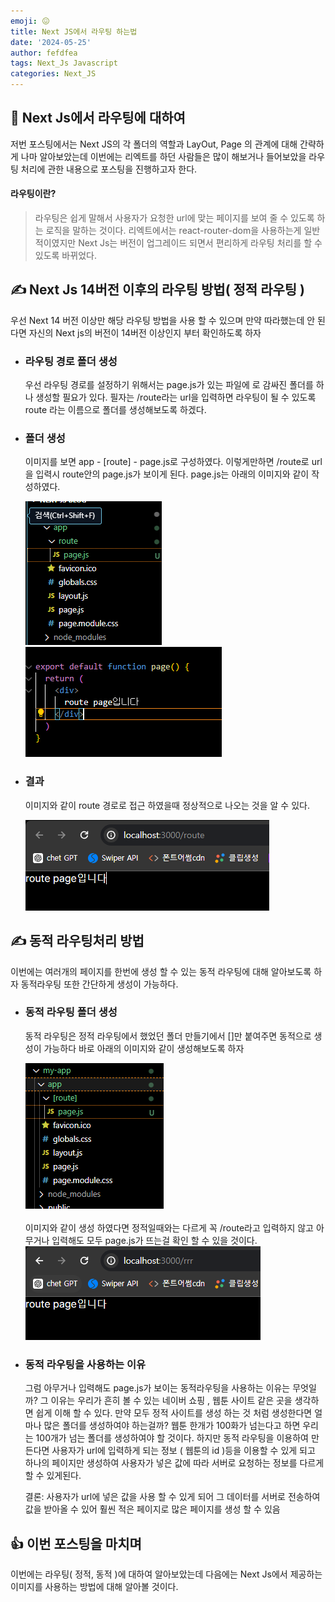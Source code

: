 ```yaml
---
emoji: 😖
title: Next JS에서 라우팅 하는법
date: '2024-05-25'
author: fefdfea
tags: Next_Js Javascript
categories: Next_JS
---
```


## 🥸 Next Js에서 라우팅에 대하여

저번 포스팅에서는 Next JS의 각 폴더의 역할과 LayOut, Page 의 관계에 대해 간략하게 나마 알아보았는데 이번에는 리엑트를 하던 사람들은 많이 해보거나 들어보았을 라우팅 처리에 관한 내용으로 포스팅을 진행하고자 한다.

#### 라우팅이란?

> 라우팅은 쉽게 말해서 사용자가 요청한 url에 맞는 페이지를 보여 줄 수 있도록 하는 로직을 말하는 것이다. 리엑트에서는 react-router-dom을 사용하는게 일반적이였지만 Next Js는 버전이 업그레이드 되면서 편리하게 라우팅 처리를 할 수 있도록 바뀌었다.

## ✍️ Next Js 14버전 이후의 라우팅 방법( 정적 라우팅 )

우선 Next 14 버전 이상만 해당 라우팅 방법을 사용 할 수 있으며 만약 따라했는데 안 된다면 자신의 Next js의 버전이 14버전 이상인지 부터 확인하도록 하자

- ### 라우팅 경로 폴더 생성

  우선 라우팅 경로를 설정하기 위해서는 page.js가 있는 파일에 로 감싸진 폴더를 하나 생성할 필요가 있다. 필자는 /route라는 url을 입력하면 라우팅이 될 수 있도록 route 라는 이름으로 폴더를 생성해보도록 하겠다.

- ### 폴더 생성

  이미지를 보면 app - [route] - page.js로 구성하였다. 이렇게만하면 /route로 url을 입력시 route안의 page.js가 보이게 된다. page.js는 아래의 이미지와 같이 작성하였다.

  <img src="./staticRouteExample.png" alt="라우팅 폴더 생성 예시">
  <img src="./staticPage.png" alt="page.js 파일">

- ### 결과

  이미지와 같이 route 경로로 접근 하였을때 정상적으로 나오는 것을 알 수 있다.

  <img src="./staticResult.png" alt="성공 이미지">

## ✍️ 동적 라우팅처리 방법

이번에는 여러개의 페이지를 한번에 생성 할 수 있는 동적 라우팅에 대해 알아보도록 하자 동적라우팅 또한 간단하게 생성이 가능하다.

- ### 동적 라우팅 폴더 생성

  동적 라우팅은 정적 라우팅에서 했었던 폴더 만들기에서 []만 붙여주면 동적으로 생성이 가능하다 바로 아래의 이미지와 같이 생성해보도록 하자

  <img src="./routeExample.png" alt="동적 라우팅 처리 이미지">

  <br>
  <br>
    이미지와 같이 생성 하였다면 정적일때와는 다르게 꼭 /route라고 입력하지 않고 아무거나 입력해도 모두 page.js가 뜨는걸 확인 할 수 있을 것이다.

    <br>
    <img src="./dynamicResult.png" alt="동적 라우팅 처리 이미지">

- ### 동적 라우팅을 사용하는 이유

  그럼 아무거나 입력해도 page.js가 보이는 동적라우팅을 사용하는 이유는 무엇일까? 그 이유는 우리가 흔히 볼 수 있는 네이버 쇼핑 , 웹툰 사이트 같은 곳을 생각하면 쉽게 이해 할 수 있다. 만약 모두 정적 사이트를 생성 하는 것 처럼 생성한다면 얼마나 많은 폴더를 생성하여야 하는걸까? 웹툰 한개가 100화가 넘는다고 하면 우리는 100개가 넘는 폴더를 생성하여야 할 것이다. 하지만 동적 라우팅을 이용하여 만든다면 사용자가 url에 입력하게 되는 정보 ( 웹툰의 id )등을 이용할 수 있게 되고 하나의 페이지만 생성하여 사용자가 넣은 값에 따라 서버로 요청하는 정보를 다르게 할 수 있게된다.

  결론: 사용자가 url에 넣은 값을 사용 할 수 있게 되어 그 데이터를 서버로 전송하여 값을 받아올 수 있어 훨씬 적은 페이지로 많은 페이지를 생성 할 수 있음

## 👍 이번 포스팅을 마치며

이번에는 라우팅( 정적, 동적 )에 대하여 알아보았는데 다음에는 Next Js에서 제공하는 이미지를 사용하는 방법에 대해 알아볼 것이다.
